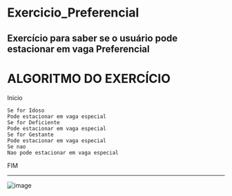 # Exercicio_Preferencial
Exercício para saber se o usuário pode estacionar em vaga Preferencial
------------------------------------------------------
# ALGORITMO DO EXERCÍCIO

Inicio

    Se for Idoso
    Pode estacionar em vaga especial
    Se for Deficiente
    Pode estacionar em vaga especial
    Se for Gestante
    Pode estacionar em vaga especial
    Se nao
    Nao pode estacionar em vaga especial
         
 FIM
 
 ------------------------------------------------------
 ![image](https://user-images.githubusercontent.com/103973489/169933503-030a0391-1c72-4737-9daf-b4f0f99d90a5.png)
